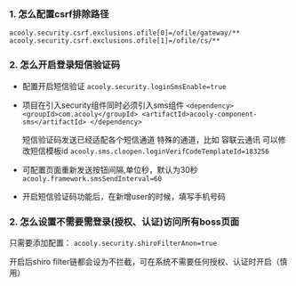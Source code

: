 ### 1. 怎么配置csrf排除路径

    acooly.security.csrf.exclusions.ofile[0]=/ofile/gateway/**
    acooly.security.csrf.exclusions.ofile[1]=/ofile/cs/**
    
### 2. 怎么开启登录短信验证码

* 配置开启短信验证
    `acooly.security.loginSmsEnable=true
    `
* 项目在引入security组件同时必须引入sms组件
    `<dependency>
          <groupId>com.acooly</groupId>
          <artifactId>acooly-component-sms</artifactId>
     </dependency>`
     
     短信验证码发送已经适配各个短信通道
     特殊的通道，比如 容联云通讯 可以修改短信模板id
     `acooly.sms.cloopen.loginVerifCodeTemplateId=183256
     `
* 可配置页面重新发送按钮间隔,单位秒，默认为30秒
     `acooly.framework.smsSendInterval=60
      `
* 开启短信验证码功能后，在新增user的时候，填写手机号码


### 2. 怎么设置不需要需登录(授权、认证)访问所有boss页面

只需要添加配置：
`acooly.security.shiroFilterAnon=true
`

开启后shiro filter链都会设为不拦截，可在系统不需要任何授权、认证时开启（慎用）